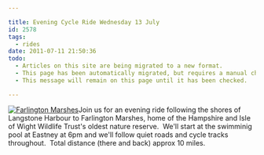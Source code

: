 ```yaml
---

title: Evening Cycle Ride Wednesday 13 July
id: 2578
tags:
  - rides
date: 2011-07-11 21:50:36
todo:
  - Articles on this site are being migrated to a new format.
  - This page has been automatically migrated, but requires a manual check-&-tune to ensure the format and links all work as expected.
  - This message will remain on this page until it has been checked.

---
```


[![](/public/assets/Farlington-marshes.bmp "Farlington Marshes")](/assets/Farlington-marshes.bmp)Join us for an evening ride following the shores of Langstone Harbour to Farlington Marshes, home of the Hampshire and Isle of Wight Wildlife Trust's oldest nature reserve.  We'll start at the swimminig pool at Eastney at 6pm and we'll follow quiet roads and cycle tracks throughout.  Total distance (there and back) approx 10 miles.